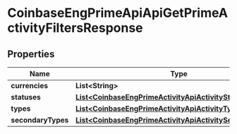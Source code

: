 
# CoinbaseEngPrimeApiApiGetPrimeActivityFiltersResponse

## Properties
Name | Type | Description | Notes
------------ | ------------- | ------------- | -------------
**currencies** | **List&lt;String&gt;** |  | 
**statuses** | [**List&lt;CoinbaseEngPrimeActivityApiActivityStatus&gt;**](CoinbaseEngPrimeActivityApiActivityStatus.md) |  | 
**types** | [**List&lt;CoinbaseEngPrimeActivityApiActivityType&gt;**](CoinbaseEngPrimeActivityApiActivityType.md) |  | 
**secondaryTypes** | [**List&lt;CoinbaseEngPrimeActivityApiActivitySecondaryType&gt;**](CoinbaseEngPrimeActivityApiActivitySecondaryType.md) |  |  [optional]



